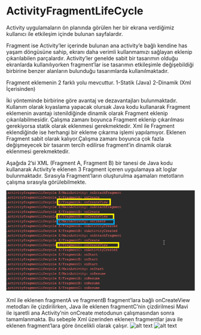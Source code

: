 # ActivityFragmentLifeCycle
  
Activity uygulamaların ön planında görülen her bir ekrana verdiğimiz kullanıcı ile etkileşim içinde bulunan sayfalardır.

Fragment ise Activity’ler içerinde bulunan ana activity’e bağlı kendine has yaşam döngüsüne sahip, ekranı daha verimli kullanmamızı sağlayan eklenip çıkarılabilen parçalardır.
Activity’ler genelde sabit bir tasarımın olduğu ekranlarda kullanılıyorken fragment’lar ise tasarımın etkileşimle değişebildiği birbirine benzer alanların bulunduğu tasarımlarda  kullanılmaktadır.
 
Fragment eklemenin 2 farklı yolu mevcuttur.
1-Statik (Java)
2-Dinamik (Xml İçerisinden)  

İki yönteminde birbirine göre avantaj ve dezavantajları bulunmaktadır.
Kullanım olarak kıyaslama yapacak olursak Java kodu kullanarak Fragment eklemenin avantajı istenildiğinde dinamik olarak Fragment eklenip çıkarılabilmesidir. Çalışma zamanı boyunca Fragment eklenip çıkarılması gerekiyorsa statik olarak eklenmesi gerekmektedir.
Xml ile Fragment eklendiğinde ise herhangi bir ekleme çıkarma işlemi yapılamıyor. Eklenen Fragment sabit olarak kalıyor.Çalışma zamanı boyunca çok fazla değişmeyecek bir tasarım tercih edilirse fragment’in dinamik olarak eklenmesi gerekmektedir.

 Aşağıda 2’si XML (Fragment A, Fragment B) bir tanesi de Java kodu kullanarak Activity’e eklenen 3 Fragment içeren uygulamaya ait loglar bulunmaktadır. Sırasıyla Fragment’ların oluşturulma aşamaları metotların çalışma sırasıyla görülebilmekte.

![alt text](https://github.com/gokankorkmaz/ActivityFragmentLifeCycle/blob/GokhanKorkmaz/app/src/main/res/drawable/yasamdongusu.png)
 
Xml ile eklenen fragmentA ve fragmentB fragment’lara bağlı onCreateView metodları ile çizdirilirken, 
Java ile eklenen fragmentC’nin çizdirilmesi Mavi ile işaretli ana Activity’nin onCreate metodunun çalışmasından sonra tamamlanmakta.
Bu sebeple Xml üzerinden eklenen fragmentlar  java ile eklenen fragment’lara göre öncelikli olarak çalışır.
![alt text](https://github.com/gokankorkmaz/ActivityFragmentLifeCycle/tree/GokhanKorkmaz/app/src/main/res/drawable/dikey.png)
![alt text](https://github.com/gokankorkmaz/ActivityFragmentLifeCycle/tree/GokhanKorkmaz/app/src/main/res/drawable/yatay.png)